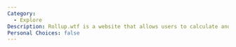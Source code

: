 ```yaml
---
Category:
  - Explore
Description: Rollup.wtf is a website that allows users to calculate and visualize their Ethereum Layer 2 rollup transaction fees in an easy-to-understand format.
Personal Choices: false
---
```

